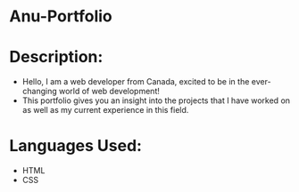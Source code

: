 # Anu-Portfolio

# Description:
- Hello, I am a web developer from Canada, excited to be in the ever-changing world of web development!
- This portfolio gives you an insight into the projects that I have worked on as well as my current experience in this field.

# Languages Used:
- HTML
- CSS

